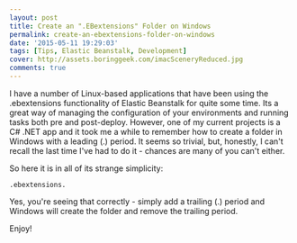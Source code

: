 ```yaml
---
layout: post
title: Create an ".EBextensions" Folder on Windows
permalink: create-an-ebextensions-folder-on-windows
date: '2015-05-11 19:29:03'
tags: [Tips, Elastic Beanstalk, Development]
cover: http://assets.boringgeek.com/imacSceneryReduced.jpg
comments: true
---
```


I have a number of Linux-based applications that have been using the .ebextensions functionality of Elastic Beanstalk for quite some time. Its a great way of managing the configuration of your environments and running tasks both pre and post-deploy. However, one of my current projects is a C# .NET app and it took me a while to remember how to create a folder in Windows with a leading (.) period.  It seems so trivial, but, honestly, I can't recall the last time I've had to do it - chances are many of you can't either.

So here it is in all of its strange simplicity:

<code>.ebextensions.</code>

Yes, you're seeing that correctly - simply add a trailing (.) period and Windows will create the folder and remove the trailing period.

Enjoy!
